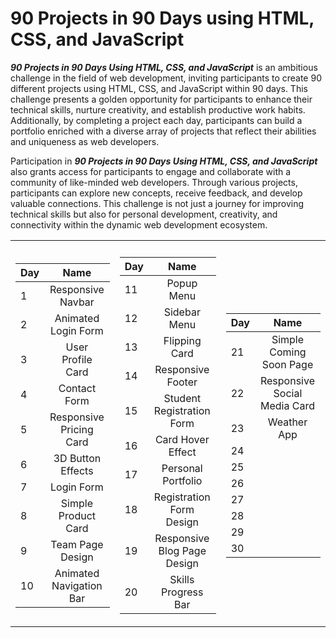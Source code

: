 # 90 Projects in 90 Days using HTML, CSS, and JavaScript

***90 Projects in 90 Days Using HTML, CSS, and JavaScript*** is an ambitious challenge in the field of web development, inviting participants to create 90 different projects using HTML, CSS, and JavaScript within 90 days. This challenge presents a golden opportunity for participants to enhance their technical skills, nurture creativity, and establish productive work habits. Additionally, by completing a project each day, participants can build a portfolio enriched with a diverse array of projects that reflect their abilities and uniqueness as web developers.

Participation in ***90 Projects in 90 Days Using HTML, CSS, and JavaScript*** also grants access for participants to engage and collaborate with a community of like-minded web developers. Through various projects, participants can explore new concepts, receive feedback, and develop valuable connections. This challenge is not just a journey for improving technical skills but also for personal development, creativity, and connectivity within the dynamic web development ecosystem.

<table>
  <tr><th></th><th></th></tr>
  <tr><td>

| Day |                Name             |
| --- | :-----------------------------: |
| 1   |     Responsive Navbar           |
| 2   |     Animated Login Form         |
| 3   |     User Profile Card           |
| 4   |     Contact Form                |
| 5   |     Responsive Pricing Card     |
| 6   |     3D Button Effects           |
| 7   |     Login Form                  |
| 8   |     Simple Product Card         |
| 9   |     Team Page Design            |
| 10  |     Animated Navigation Bar     |

 </td><td>
    
| Day |                Name             |
| --- | :-----------------------------: |
| 11  |     Popup Menu                  |
| 12  |     Sidebar Menu                |
| 13  |     Flipping Card               |
| 14  |     Responsive Footer           |
| 15  |     Student Registration Form   |
| 16  |     Card Hover Effect           |
| 17  |     Personal Portfolio          |
| 18  |     Registration Form Design    |
| 19  |     Responsive Blog Page Design |
| 20  |     Skills Progress Bar         |
    
 </td><td>

| Day |                Name             |
| --- | :-----------------------------: |    
| 21  |     Simple Coming Soon Page     |
| 22  |     Responsive Social Media Card|
| 23  |     Weather App                 |
| 24  |                                 |
| 25  |                                 |
| 26  |                                 |
| 27  |                                 |
| 28  |                                 |
| 29  |                                 |
| 30  |                                 |
</td></tr></table>

